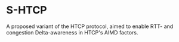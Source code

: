 # S-HTCP
A proposed variant of the HTCP protocol, aimed to enable RTT- and congestion Delta-awareness in HTCP's AIMD factors.
